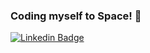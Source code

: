 ### Coding myself to Space! 🚀

[![Linkedin Badge](https://img.shields.io/badge/-blue?style=flat-square&logo=Linkedin&logoColor=white&link=https://www.linkedin.com/in/bilaal-ukishima-90a47415b/)](https://www.linkedin.com/in/bilaal-ukishima-90a47415b/)

<!--
**bilaalukis/bilaalukis** is a ✨ _special_ ✨ repository because its `README.md` (this file) appears on your GitHub profile.

Here are some ideas to get you started:

- 🔭 I’m currently working on ...
- 🌱 I’m currently learning ...
- 👯 I’m looking to collaborate on ...
- 🤔 I’m looking for help with ...
- 💬 Ask me about ...
- 📫 How to reach me: ...
- 😄 Pronouns: ...
- ⚡ Fun fact: ...
-->

